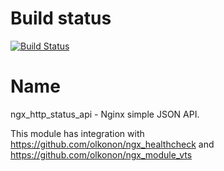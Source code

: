 Build status
======
[![Build Status](https://github.com/olkonon/ngx_http_status_api/actions/workflows/build.yml/badge.svg)](https://github.com/olkonon/ngx_http_status_api/actions/workflows/build.yml)

Name
====
ngx_http_status_api  - Nginx simple JSON API.

This module has integration with https://github.com/olkonon/ngx_healthcheck and  https://github.com/olkonon/ngx_module_vts
